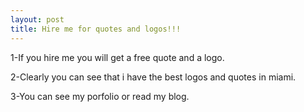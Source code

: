 ```yaml
---
layout: post
title: Hire me for quotes and logos!!!
---
```


1-If you hire me you will get a free quote and a logo. 

2-Clearly you can see that i have the best logos and quotes in miami.

3-You can see my porfolio or read my blog.
